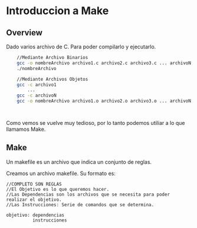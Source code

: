 # Introduccion a Make
## Overview
Dado varios archivo de C. Para poder compilarlo y ejecutarlo.
```bash
    //Mediante Archivo Binarios
    gcc -o nombreArchivo archivo1.c archivo2.c archivo3.c ... archivoN.c
    ./nombreArchivo

    //Mediante Archivos Objetos
    gcc -c archivo1
        ...
    gcc -c archivoN
    gcc -o nombreArchivo archivo1.o archivo2.o archivo3.o ... archivoN.o

    

```

Como vemos se vuelve muy tedioso, por lo tanto podemos utiliar a lo que llamamos Make.

## Make
Un makefile es un archivo que indica un conjunto de reglas.

Creamos un archivo makefile.
Su formato es:
```
//COMPLETO SON REGLAS
//El Objetivo es lo que queremos hacer.
//Las Dependencias son los archivos que se necesita para poder realizar el objetivo.
//Las Instrucciones: Serie de comandos que se determina.

objetivo: dependencias
          instrucciones
```